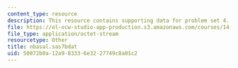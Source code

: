 ```yaml
---
content_type: resource
description: This resource contains supporting data for problem set 4.
file: https://ol-ocw-studio-app-production.s3.amazonaws.com/courses/14-32-econometrics-spring-2007/50872b0a12a983336e3227749c8a01c2_nbasal.sas7bdat
file_type: application/octet-stream
resourcetype: Other
title: nbasal.sas7bdat
uid: 50872b0a-12a9-8333-6e32-27749c8a01c2
---
```

